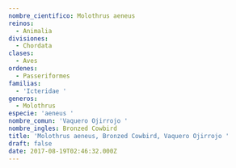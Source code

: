 ```yaml
---
nombre_cientifico: Molothrus aeneus
reinos:
  - Animalia
divisiones:
  - Chordata
clases:
  - Aves
ordenes:
  - Passeriformes
familias:
  - 'Icteridae '
generos:
  - Molothrus
especie: 'aeneus '
nombre_comun: 'Vaquero Ojirrojo '
nombre_ingles: Bronzed Cowbird
title: 'Molothrus aeneus, Bronzed Cowbird, Vaquero Ojirrojo '
draft: false
date: 2017-08-19T02:46:32.000Z
---
```


